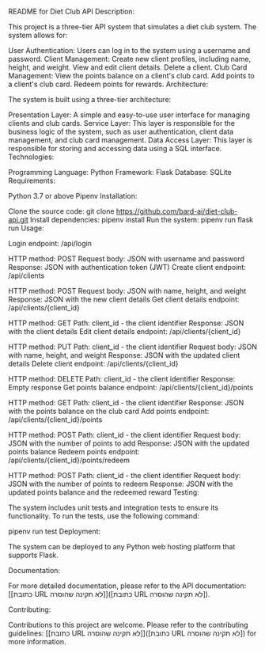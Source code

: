 
README for Diet Club API
Description:

This project is a three-tier API system that simulates a diet club system. The system allows for:

User Authentication: Users can log in to the system using a username and password.
Client Management:
Create new client profiles, including name, height, and weight.
View and edit client details.
Delete a client.
Club Card Management:
View the points balance on a client's club card.
Add points to a client's club card.
Redeem points for rewards.
Architecture:

The system is built using a three-tier architecture:

Presentation Layer: A simple and easy-to-use user interface for managing clients and club cards.
Service Layer: This layer is responsible for the business logic of the system, such as user authentication, client data management, and club card management.
Data Access Layer: This layer is responsible for storing and accessing data using a SQL interface.
Technologies:

Programming Language: Python
Framework: Flask
Database: SQLite
Requirements:

Python 3.7 or above
Pipenv
Installation:

Clone the source code:
git clone https://github.com/bard-ai/diet-club-api.git
Install dependencies:
pipenv install
Run the system:
pipenv run flask run
Usage:

Login endpoint: /api/login

HTTP method: POST
Request body: JSON with username and password
Response: JSON with authentication token (JWT)
Create client endpoint: /api/clients

HTTP method: POST
Request body: JSON with name, height, and weight
Response: JSON with the new client details
Get client details endpoint: /api/clients/{client_id}

HTTP method: GET
Path: client_id - the client identifier
Response: JSON with the client details
Edit client details endpoint: /api/clients/{client_id}

HTTP method: PUT
Path: client_id - the client identifier
Request body: JSON with name, height, and weight
Response: JSON with the updated client details
Delete client endpoint: /api/clients/{client_id}

HTTP method: DELETE
Path: client_id - the client identifier
Response: Empty response
Get points balance endpoint: /api/clients/{client_id}/points

HTTP method: GET
Path: client_id - the client identifier
Response: JSON with the points balance on the club card
Add points endpoint: /api/clients/{client_id}/points

HTTP method: POST
Path: client_id - the client identifier
Request body: JSON with the number of points to add
Response: JSON with the updated points balance
Redeem points endpoint: /api/clients/{client_id}/points/redeem

HTTP method: POST
Path: client_id - the client identifier
Request body: JSON with the number of points to redeem
Response: JSON with the updated points balance and the redeemed reward
Testing:

The system includes unit tests and integration tests to ensure its functionality. To run the tests, use the following command:

pipenv run test
Deployment:

The system can be deployed to any Python web hosting platform that supports Flask.

Documentation:

For more detailed documentation, please refer to the API documentation: [[כתובת URL לא תקינה שהוסרה]]([כתובת URL לא תקינה שהוסרה]).

Contributing:

Contributions to this project are welcome. Please refer to the contributing guidelines: [[כתובת URL לא תקינה שהוסרה]]([כתובת URL לא תקינה שהוסרה]) for more information.
